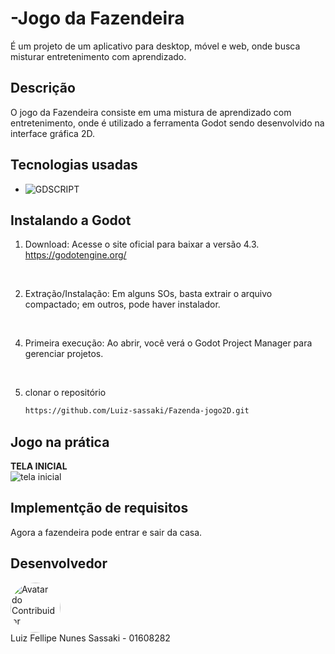 ﻿# -Jogo da Fazendeira
É um projeto de um aplicativo para desktop, móvel e web, onde busca misturar entretenimento com aprendizado.

## Descrição
O jogo da Fazendeira consiste em uma mistura de aprendizado com entretenimento, onde é utilizado a ferramenta Godot sendo desenvolvido na interface gráfica 2D.


## Tecnologias usadas

* ![GDSCRIPT](https://img.shields.io/badge/GDScript-478CBF?style=for-the-badge&logo=godot-engine&logoColor=white)  


## Instalando a Godot
1. Download: Acesse o site oficial para baixar a versão 4.3. https://godotengine.org/
<br>

2. Extração/Instalação:
   Em alguns SOs, basta extrair o arquivo compactado; em outros, pode haver instalador.
<br>

4. Primeira execução:
   Ao abrir, você verá o Godot Project Manager para gerenciar projetos.
<br>

5. clonar o repositório
    ```sh
   https://github.com/Luiz-sassaki/Fazenda-jogo2D.git
   ```

 ## Jogo na prática

<B>TELA INICIAL</B><br>
<img src="meu-primeiro-jogo-2d/images/fazenda.png" alt="tela inicial">


## Implementção de requisitos
Agora a fazendeira pode entrar e sair da casa.


## Desenvolvedor

<a href="https://github.com/Luiz-sassaki"/>
<img src="https://avatars.githubusercontent.com/u/146211106?v=4" width="80px;" style="border-radius: 50%;" alt="Avatar do Contribuidor"/>
</a>

<div> 
Luiz Fellipe Nunes Sassaki - 01608282 <br>
 
</div>

